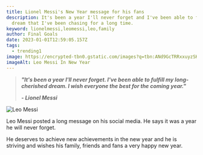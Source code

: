 ```yaml
---
title: Lionel Messi's New Year message for his fans
description: It's been a year I'll never forget and I've been able to fulfill my
  dream that I've been chasing for a long time.
keyword: lionelmessi,leomessi,leo,family
author: Final Goals
date: 2023-01-01T12:59:05.157Z
tags:
  - trending1
image: https://encrypted-tbn0.gstatic.com/images?q=tbn:ANd9GcTRRxxuyzSKwaGWyWxPgTMeMh0XrO4ry84P1v2wYgv8_n3B9tyMTwUY4O29gA&usqp=CAI&s=10
imageAlt: Leo Messi In New Year
---
```

> ***"It's been a year I'll never forget. I've been able to fulfill my long-cherished dream. I wish everyone the best for the coming year."***
>
>  ***\- Lionel Messi***

![Leo Messi](https://phantom-marca.unidadeditorial.es/f07a6e2a95fad43b461b40590225e38d/resize/1320/f/jpg/assets/multimedia/imagenes/2022/12/31/16725192936240.jpg "Leo Messi With Family")



Leo Messi posted a long message on his social media.
He says it was a year he will never forget.

He deserves to achieve new achievements in the new year and he is striving and wishes his family, friends and fans a very happy new year.